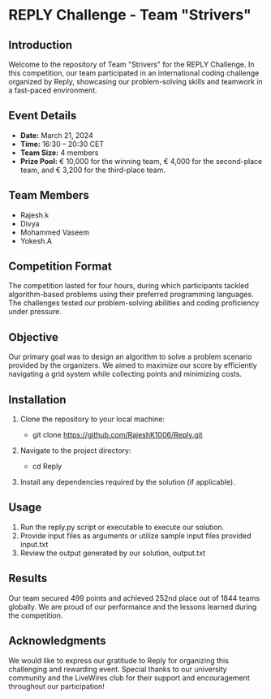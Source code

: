 # REPLY Challenge - Team "Strivers"

## Introduction

Welcome to the repository of Team "Strivers" for the REPLY Challenge. In this competition, our team participated in an international coding challenge organized by Reply, showcasing our problem-solving skills and teamwork in a fast-paced environment.

## Event Details

- **Date:** March 21, 2024
- **Time:** 16:30 – 20:30 CET
- **Team Size:** 4 members
- **Prize Pool:** € 10,000 for the winning team, € 4,000 for the second-place team, and € 3,200 for the third-place team.

## Team Members

- Rajesh.k
- Divya
- Mohammed Vaseem
- Yokesh.A

## Competition Format

The competition lasted for four hours, during which participants tackled algorithm-based problems using their preferred programming languages. The challenges tested our problem-solving abilities and coding proficiency under pressure.

## Objective

Our primary goal was to design an algorithm to solve a problem scenario provided by the organizers. We aimed to maximize our score by efficiently navigating a grid system while collecting points and minimizing costs.

## Installation

1. Clone the repository to your local machine:
   - git clone https://github.com/RajeshK1006/Reply.git
  
2. Navigate to the project directory:
   - cd  Reply


3. Install any dependencies required by the solution (if applicable).

## Usage

1. Run the reply.py script or executable to execute our solution.
2. Provide input files as arguments or utilize sample input files provided input.txt
3. Review the output generated by our solution, output.txt

## Results

Our team secured 499 points and achieved 252nd place out of 1844 teams globally. We are proud of our performance and the lessons learned during the competition.

## Acknowledgments

We would like to express our gratitude to Reply for organizing this challenging and rewarding event. Special thanks to our university community and the LiveWires club for their support and encouragement throughout our participation!


